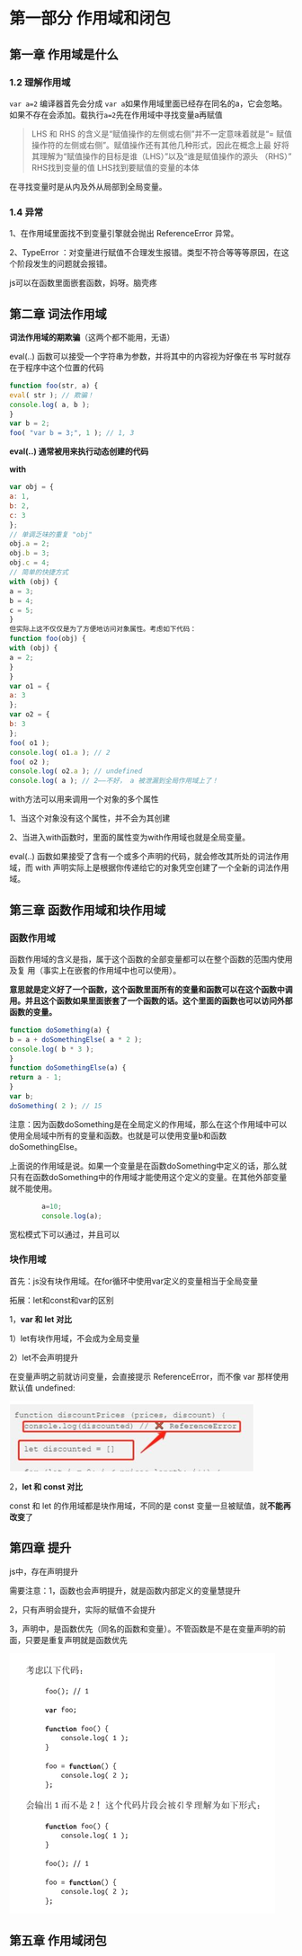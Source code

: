 # 第一部分  作用域和闭包

## 第一章  作用域是什么

### 1.2  理解作用域

`var a=2` 编译器首先会分成  `var a`如果作用域里面已经存在同名的a，它会忽略。如果不存在会添加。载执行`a=2`先在作用域中寻找变量a再赋值

> LHS 和 RHS 的含义是“赋值操作的左侧或右侧”并不一定意味着就是“= 赋值操作符的左侧或右侧”。赋值操作还有其他几种形式，因此在概念上最 好将其理解为“赋值操作的目标是谁（LHS）”以及“谁是赋值操作的源头 （RHS）”  RHS找到变量的值   LHS找到要赋值的变量的本体  

在寻找变量时是从内及外从局部到全局变量。

### 1.4 异常

1、在作用域里面找不到变量引擎就会抛出 ReferenceError 异常。    

2、TypeError ：对变量进行赋值不合理发生报错。类型不符合等等等原因，在这个阶段发生的问题就会报错。

js可以在函数里面嵌套函数，妈呀。脑壳疼



## 第二章  词法作用域

**词法作用域的期欺骗**（这两个都不能用，无语）

eval(..) 函数可以接受一个字符串为参数，并将其中的内容视为好像在书 写时就存在于程序中这个位置的代码    

```js
function foo(str, a) {
eval( str ); // 欺骗！
console.log( a, b );
}
var b = 2;
foo( "var b = 3;", 1 ); // 1, 3
```

**eval(..) 通常被用来执行动态创建的代码**

**with**

```js
var obj = {
a: 1,
b: 2,
c: 3
};
// 单调乏味的重复 "obj"
obj.a = 2;
obj.b = 3;
obj.c = 4;
// 简单的快捷方式
with (obj) {
a = 3;
b = 4;
c = 5;
}
但实际上这不仅仅是为了方便地访问对象属性。考虑如下代码：
function foo(obj) {
with (obj) {
a = 2;
}
}
var o1 = {
a: 3
};
var o2 = {
b: 3
};
foo( o1 );
console.log( o1.a ); // 2
foo( o2 );
console.log( o2.a ); // undefined
console.log( a ); // 2——不好， a 被泄漏到全局作用域上了！
```



with方法可以用来调用一个对象的多个属性

1、当这个对象没有这个属性，并不会为其创建

2、当进入with函数时，里面的属性变为with作用域也就是全局变量。

eval(..) 函数如果接受了含有一个或多个声明的代码，就会修改其所处的词法作用域，而 with 声明实际上是根据你传递给它的对象凭空创建了一个全新的词法作用域。    

## 第三章  函数作用域和块作用域

### 函数作用域

函数作用域的含义是指，属于这个函数的全部变量都可以在整个函数的范围内使用及复 用（事实上在嵌套的作用域中也可以使用）。    

**意思就是定义好了一个函数，这个函数里面所有的变量和函数可以在这个函数中调用。并且这个函数如果里面嵌套了一个函数的话。这个里面的函数也可以访问外部函数的变量。**

```js
function doSomething(a) {
b = a + doSomethingElse( a * 2 );
console.log( b * 3 );
}
function doSomethingElse(a) {
return a - 1;
}
var b;
doSomething( 2 ); // 15
```

注意：因为函数doSomething是在全局定义的作用域，那么在这个作用域中可以使用全局域中所有的变量和函数。也就是可以使用变量b和函数doSomethingElse。

上面说的作用域是说。如果一个变量是在函数doSomething中定义的话，那么就只有在函数doSomething中的作用域才能使用这个定义的变量。在其他外部变量就不能使用。

```js
        a=10;
        console.log(a);
```

宽松模式下可以通过，并且可以

### 块作用域

首先：js没有块作用域。在for循环中使用var定义的变量相当于全局变量

拓展：let和const和var的区别

1，**var 和 let 对比**

1）let有块作用域，不会成为全局变量

2）let不会声明提升

在变量声明之前就访问变量，会直接提示 ReferenceError，而不像 var 那样使用默认值 undefined:

![1564445566367](image/1564445566367.png)

2，**let 和 const 对比**

const 和 let 的作用域都是块作用域，不同的是 const 变量一旦被赋值，就**不能再改变**了

## 第四章  提升

js中，存在声明提升

需要注意：1，函数也会声明提升，就是函数内部定义的变量慧提升

2，只有声明会提升，实际的赋值不会提升

3，声明中，是函数优先（同名的函数和变量）。不管函数是不是在变量声明的前面，只要是重复声明就是函数优先

![1564446180493](image/1564446180493.png)

## 第五章  作用域闭包

